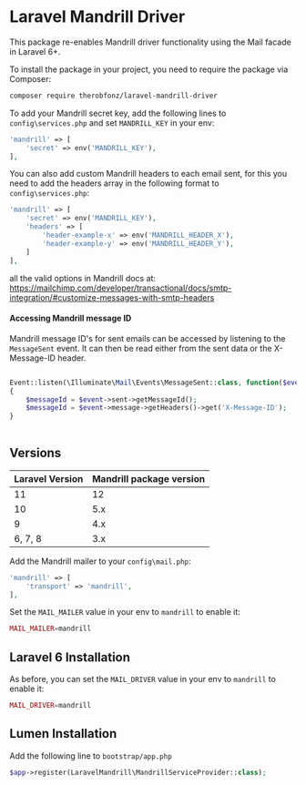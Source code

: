 # Laravel Mandrill Driver

This package re-enables Mandrill driver functionality using the Mail facade in Laravel 6+.

To install the package in your project, you need to require the package via Composer:

```bash
composer require therobfonz/laravel-mandrill-driver
```

To add your Mandrill secret key, add the following lines to `config\services.php` and set `MANDRILL_KEY` in your env:

```php
'mandrill' => [
    'secret' => env('MANDRILL_KEY'),
],
```

You can also add custom Mandrill headers to each email sent, for this you need to add the headers array in the following format to `config\services.php`:

```php
'mandrill' => [
    'secret' => env('MANDRILL_KEY'),
    'headers' => [
        'header-example-x' => env('MANDRILL_HEADER_X'),
        'header-example-y' => env('MANDRILL_HEADER_Y'),
    ]
],
```
all the valid options in Mandrill docs at: https://mailchimp.com/developer/transactional/docs/smtp-integration/#customize-messages-with-smtp-headers


#### Accessing Mandrill message ID
Mandrill message ID's for sent emails can be accessed by listening to the `MessageSent` event. It can then be read either from the sent data or the X-Message-ID header.

```php

Event::listen(\Illuminate\Mail\Events\MessageSent::class, function($event)
{
    $messageId = $event->sent->getMessageId();
    $messageId = $event->message->getHeaders()->get('X-Message-ID');
}
 
```

## Versions

| Laravel Version  | Mandrill package version         |
|------------------|----------------------------------|
| 11|12            | 6.x                              |
| 10               | 5.x                              |
| 9                | 4.x                              |
| 6, 7, 8          | 3.x                              |

Add the Mandrill mailer to your `config\mail.php`:

```php
'mandrill' => [
    'transport' => 'mandrill',
],
```

Set the `MAIL_MAILER` value in your env to `mandrill` to enable it:

```php
MAIL_MAILER=mandrill
```

## Laravel 6 Installation

As before, you can set the `MAIL_DRIVER` value in your env to `mandrill` to enable it:

```php
MAIL_DRIVER=mandrill
```

## Lumen Installation

Add the following line to `bootstrap/app.php`

```php
$app->register(LaravelMandrill\MandrillServiceProvider::class);
```
